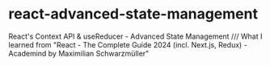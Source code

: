 # react-advanced-state-management
React's Context API &amp; useReducer - Advanced State Management /// What I learned from "React - The Complete Guide 2024 (incl. Next.js, Redux) - Academind by Maximilian Schwarzmüller"
